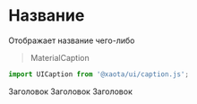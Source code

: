 # Название
Отображает название чего-либо

> MaterialCaption

```javascript
import UICaption from '@xaota/ui/caption.js';
```

<ui-html>
  <ui-caption size="large">Заголовок</ui-caption>
  <ui-caption>Заголовок</ui-caption>
  <ui-caption size="small">Заголовок</ui-caption>
</ui-html>
